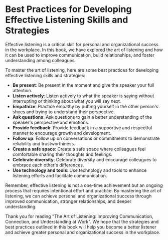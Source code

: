 Best Practices for Developing Effective Listening Skills and Strategies
===============================================================================================================================

Effective listening is a critical skill for personal and organizational success in the workplace. In this book, we have explored the art of listening and how it can be used to improve communication, build relationships, and foster understanding among colleagues.

To master the art of listening, here are some best practices for developing effective listening skills and strategies:

* **Be present**: Be present in the moment and give the speaker your full attention.
* **Listen actively**: Listen actively to what the speaker is saying without interrupting or thinking about what you will say next.
* **Empathize**: Practice empathy by putting yourself in the other person's shoes and trying to understand their perspective.
* **Ask questions**: Ask questions to gain a better understanding of the speaker's perspective and emotions.
* **Provide feedback**: Provide feedback in a supportive and respectful manner to encourage growth and development.
* **Follow up**: Follow up on conversations or commitments to demonstrate reliability and trustworthiness.
* **Create a safe space**: Create a safe space where colleagues feel comfortable sharing their thoughts and feelings.
* **Celebrate diversity**: Celebrate diversity and encourage colleagues to embrace each other's differences.
* **Use technology and tools**: Use technology and tools to enhance listening efforts and facilitate communication.

Remember, effective listening is not a one-time achievement but an ongoing process that requires intentional effort and practice. By mastering the art of listening, we can achieve personal and organizational success through improved communication, stronger relationships, and deeper understanding.

Thank you for reading "The Art of Listening: Improving Communication, Connection, and Understanding at Work". We hope that the strategies and best practices outlined in this book will help you become a better listener and achieve greater personal and organizational success in the workplace.
